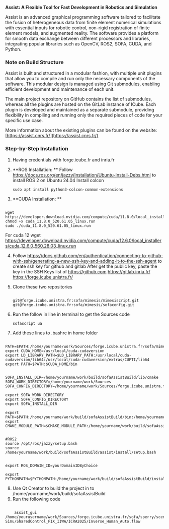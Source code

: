 **Assist: A Flexible Tool for Fast Development in Robotics and Simulation**

Assist is an advanced graphical programming software tailored to facilitate the fusion of heterogeneous data from finite element numerical simulations with essential inputs for robotic control, non-rigid registration of finite element models, and augmented reality. The software provides a platform for smooth data exchange between different processors and libraries, integrating popular libraries such as OpenCV, ROS2, SOFA, CUDA, and Python.

### Note on Build Structure

Assist is built and structured in a modular fashion, with multiple unit plugins that allow you to compile and run only the necessary components of the software. This modular design is managed using Git submodules, enabling efficient development and maintenance of each unit.

The main project repository on GitHub contains the list of submodules, whereas all the plugins are hosted on the GitLab instance of ICube. Each plugin is developed and maintained as a separate submodule, providing flexibility in compiling and running only the required pieces of code for your specific use case.

More information about the existing plugins can be found on the website: [https://assist.cnrs.fr/](https://assist.cnrs.fr/)

### Step-by-Step Installation

1. Having credentials with forge.icube.fr and inria.fr
   
2. **ROS Installation: **
   Follow https://docs.ros.org/en/jazzy/Installation/Ubuntu-Install-Debs.html to install ROS 2 on Ubuntu 24.04
   Install colcon
   <pre><code>sudo apt install python3-colcon-common-extensions</code></pre>
3. **CUDA Installation: **
<pre><code>    
wget https://developer.download.nvidia.com/compute/cuda/11.8.0/local_installers/cuda_11.8.0_520.61.05_linux.run
chmod +x cuda_11.8.0_520.61.05_linux.run
sudo ./cuda_11.8.0_520.61.05_linux.run
</code></pre>
For cuda 12
wget https://developer.download.nvidia.com/compute/cuda/12.6.0/local_installers/cuda_12.6.0_560.28.03_linux.run

4. Follow https://docs.github.com/en/authentication/connecting-to-github-with-ssh/generating-a-new-ssh-key-and-adding-it-to-the-ssh-agent to create ssh key for github and gitlab
   After get the public key, paste the key in the SSH Keys list of
   https://github.com
   https://gitlab.inria.fr/
   https://forge.icube.unistra.fr/
   
5. Clone these two repositories 
   <pre><code> 
   git@forge.icube.unistra.fr:sofa/mimesis/mimesiscript.git
   git@forge.icube.unistra.fr:sofa/mimesis/sofaconfig.git
   </code></pre>

6. Run the follow in line in terminal to get the Sources code
   <pre><code>sofascript ua</code></pre>
7. Add these lines to .bashrc in home folder
<pre><code> 
PATH=$PATH:/home/yourname/work/Sources/forge.icube.unistra.fr/sofa/mimesis/mimesiscript:/home/yourname/work/Sources/forge.icube.unistra.fr/assist/assist_config
export CUDA_HOME=/usr/local/cuda-cudaversion
export LD_LIBRARY_PATH=$LD_LIBRARY_PATH:/usr/local/cuda-cudaversion/lib64:/usr/local/cuda-cudaversion/extras/CUPTI/lib64
export PATH=$PATH:$CUDA_HOME/bin


SOFA_INSTALL_DIR=/home/yourname/work/build/sofaAssistBuild/lib/cmake
SOFA_WORK_DIRECTORY=/home/yourname/work/Sources
SOFA_CONFIG_DIRECTORY=/home/yourname/work/Sources/forge.icube.unistra.fr/sofa/mimesis/sofaconfig/yourconfigname

export SOFA_WORK_DIRECTORY
export SOFA_CONFIG_DIRECTORY
export SOFA_INSTALL_DIR

export PATH=$PATH:/home/yourname/work/build/sofaAssistBuild/bin:/home/yourname/work/build/sofaAssistBuild/install/bin
export CMAKE_MODULE_PATH=$CMAKE_MODULE_PATH:/home/yourname/work/build/sofaAssistBuild/assist/cmake


#ROS2
source /opt/ros/jazzy/setup.bash
source /home/yourname/work/build/sofaAssistBuild/assist/install/setup.bash


export ROS_DOMAIN_ID=yourDomainIDByChoice

export PYTHONPATH=$PYTHONPATH:/home/yourname/work/build/sofaAssistBuild/install/lib
</code></pre>

   
8. Use Qt Creator to build the project in to  /home/yourname/work/build/sofaAssistBuild
9. Run the following code
<pre><code>
    assist_gui /home/yourusername/work/Sources/forge.icube.unistra.fr/sofa/sperry/scenes/Demos/Full-Simu/SharedControl_FIX_IIWA/ICRA2025/Inverse_Human_Auto.flow </code></pre>

   
